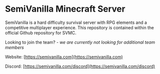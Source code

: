 # SemiVanilla Minecraft Server

SemiVanilla is a hard difficulty survival server with RPG elements and a competitive multiplayer experience. This repository is contained within the official Github repository for SVMC.

Looking to join the team? - _we are currently not looking for additional team members_

Website: [https://semivanilla.com](https://semivanilla.com)

Discord: [https://semivanilla.com/discord](https://semivanilla.com/discord)
